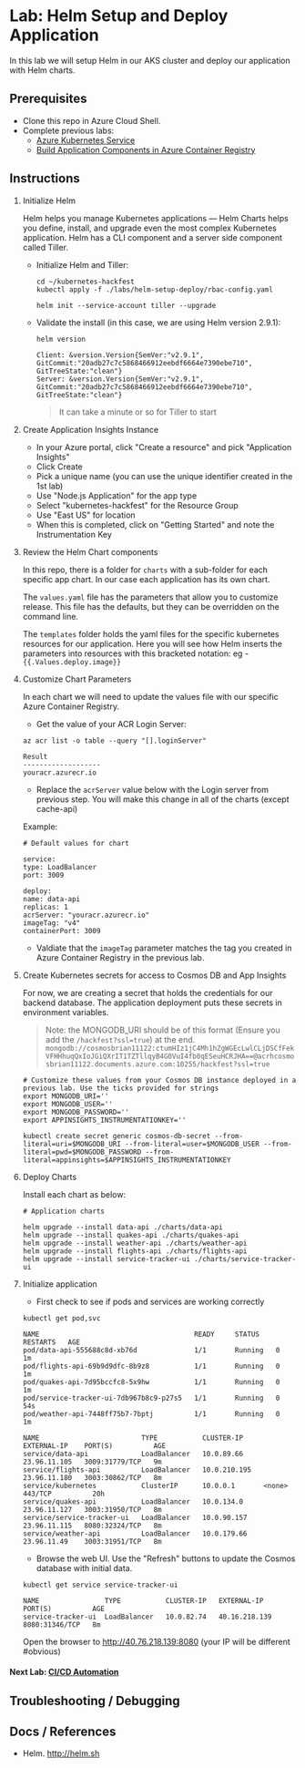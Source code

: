# Lab: Helm Setup and Deploy Application

In this lab we will setup Helm in our AKS cluster and deploy our application with Helm charts.

## Prerequisites 

* Clone this repo in Azure Cloud Shell.
* Complete previous labs:
    * [Azure Kubernetes Service](../create-aks-cluster/README.md)
    * [Build Application Components in Azure Container Registry](../build-application/README.md)

## Instructions

1. Initialize Helm
    
    Helm helps you manage Kubernetes applications — Helm Charts helps you define, install, and upgrade even the most complex Kubernetes application. Helm has a CLI component and a server side component called Tiller. 
    * Initialize Helm and Tiller:

        ```
        cd ~/kubernetes-hackfest
        kubectl apply -f ./labs/helm-setup-deploy/rbac-config.yaml

        helm init --service-account tiller --upgrade
        ```

    * Validate the install (in this case, we are using Helm version 2.9.1):
        ```
        helm version

        Client: &version.Version{SemVer:"v2.9.1", GitCommit:"20adb27c7c5868466912eebdf6664e7390ebe710", GitTreeState:"clean"}
        Server: &version.Version{SemVer:"v2.9.1", GitCommit:"20adb27c7c5868466912eebdf6664e7390ebe710", GitTreeState:"clean"}
        ```

        > It can take a minute or so for Tiller to start

2. Create Application Insights Instance

    * In your Azure portal, click "Create a resource" and pick "Application Insights"
    * Click Create
    * Pick a unique name (you can use the unique identifier created in the 1st lab)
    * Use "Node.js Application" for the app type
    * Select "kubernetes-hackfest" for the Resource Group
    * Use "East US" for location
    * When this is completed, click on "Getting Started" and note the Instrumentation Key

3. Review the Helm Chart components

    In this repo, there is a folder for `charts` with a sub-folder for each specific app chart. In our case each application has its own chart. 

    The `values.yaml` file has the parameters that allow you to customize release. This file has the defaults, but they can be overridden on the command line. 

    The `templates` folder holds the yaml files for the specific kubernetes resources for our application. Here you will see how Helm inserts the parameters into resources with this bracketed notation: eg -  `{{.Values.deploy.image}}`


4. Customize Chart Parameters

    In each chart we will need to update the values file with our specific Azure Container Registry. 

    * Get the value of your ACR Login Server:

    ```
    az acr list -o table --query "[].loginServer"

    Result
    -------------------
    youracr.azurecr.io

    ```
    
    * Replace the `acrServer` value below with the Login server from previous step. You will make this change in all of the charts (except cache-api)

    Example:
    ```
    # Default values for chart

    service:
    type: LoadBalancer
    port: 3009

    deploy:
    name: data-api
    replicas: 1
    acrServer: "youracr.azurecr.io"
    imageTag: "v4"
    containerPort: 3009
    ```

    * Valdiate that the `imageTag` parameter matches the tag you created in Azure Container Registry in the previous lab.

5. Create Kubernetes secrets for access to Cosmos DB and App Insights

    For now, we are creating a secret that holds the credentials for our backend database. The application deployment puts these secrets in environment variables. 

    > Note: the MONGODB_URI should be of this format (Ensure you add the `/hackfest?ssl=true`) at the end. `mongodb://cosmosbrian11122:ctumHIz1jC4Mh1hZgWGEcLwlCLjDSCfFekVFHHhuqQxIoJGiQXrIT1TZTllqyB4G0VuI4fb0qESeuHCRJHA==@acrhcosmosbrian11122.documents.azure.com:10255/hackfest?ssl=true`

    ```
    # Customize these values from your Cosmos DB instance deployed in a previous lab. Use the ticks provided for strings
    export MONGODB_URI=''
    export MONGODB_USER=''
    export MONGODB_PASSWORD=''
    export APPINSIGHTS_INSTRUMENTATIONKEY=''

    kubectl create secret generic cosmos-db-secret --from-literal=uri=$MONGODB_URI --from-literal=user=$MONGODB_USER --from-literal=pwd=$MONGODB_PASSWORD --from-literal=appinsights=$APPINSIGHTS_INSTRUMENTATIONKEY
    ```


6. Deploy Charts

    Install each chart as below:

    ```
    # Application charts 

    helm upgrade --install data-api ./charts/data-api
    helm upgrade --install quakes-api ./charts/quakes-api
    helm upgrade --install weather-api ./charts/weather-api
    helm upgrade --install flights-api ./charts/flights-api
    helm upgrade --install service-tracker-ui ./charts/service-tracker-ui
    ```

6. Initialize application

    * First check to see if pods and services are working correctly

    ```
    kubectl get pod,svc

    NAME                                      READY     STATUS    RESTARTS   AGE
    pod/data-api-555688c8d-xb76d              1/1       Running   0          1m
    pod/flights-api-69b9d9dfc-8b9z8           1/1       Running   0          1m
    pod/quakes-api-7d95bccfc8-5x9hw           1/1       Running   0          1m
    pod/service-tracker-ui-7db967b8c9-p27s5   1/1       Running   0          54s
    pod/weather-api-7448ff75b7-7bptj          1/1       Running   0          1m

    NAME                         TYPE           CLUSTER-IP     EXTERNAL-IP    PORT(S)          AGE
    service/data-api             LoadBalancer   10.0.89.66     23.96.11.105   3009:31779/TCP   9m
    service/flights-api          LoadBalancer   10.0.210.195   23.96.11.180   3003:30862/TCP   8m
    service/kubernetes           ClusterIP      10.0.0.1       <none>         443/TCP          20h
    service/quakes-api           LoadBalancer   10.0.134.0     23.96.11.127   3003:31950/TCP   8m
    service/service-tracker-ui   LoadBalancer   10.0.90.157    23.96.11.115   8080:32324/TCP   8m
    service/weather-api          LoadBalancer   10.0.179.66    23.96.11.49    3003:31951/TCP   8m
    ```

    * Browse the web UI. Use the "Refresh" buttons to update the Cosmos database with initial data.

    ```
    kubectl get service service-tracker-ui

    NAME                TYPE           CLUSTER-IP   EXTERNAL-IP     PORT(S)          AGE
    service-tracker-ui  LoadBalancer   10.0.82.74   40.16.218.139   8080:31346/TCP   8m
    ```

    Open the browser to http://40.76.218.139:8080 (your IP will be different #obvious)

#### Next Lab: [CI/CD Automation](../cicd-automation/README.md)

## Troubleshooting / Debugging


## Docs / References

* Helm. http://helm.sh